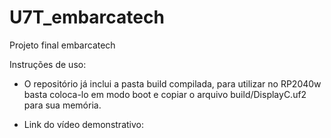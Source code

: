 # U7T_embarcatech
Projeto final embarcatech


Instruções de uso:
- O repositório já inclui a pasta build compilada, para utilizar no RP2040w basta coloca-lo em modo boot e copiar o arquivo build/DisplayC.uf2 para sua memória.

- Link do vídeo demonstrativo: